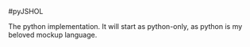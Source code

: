 #pyJSHOL

The python implementation. It will start as python-only, as python is my beloved mockup language.
